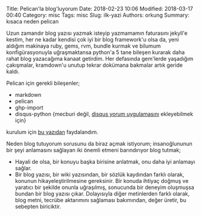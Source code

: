 Title: Pelican'la blog'luyorum
Date: 2018-02-23 10:06
Modified: 2018-03-17 00:40
Category: misc
Tags: misc
Slug: ilk-yazi
Authors: orkung
Summary: kısaca neden pelican

Uzun zamandır blog yazısı yazmak isteyip yazmamamın faturasını jekyll'e kestim,
her ne kadar kendisi çok iyi bir blog framework'u olsa da, yeni aldığım
makinaya ruby, gems, rvm, bundle kurmak ve bilumum konfigürasyonuyla
uğraşmaktansa python'a 5 tane bileşen kurarak daha rahat blog yazacağıma kanaat getirdim. Her defasında
gem'lerde yaşadığım çakışmalar, kramdown'u unutup tekrar dokümana bakmalar
artık geride kaldı. 

Pelican için gerekli bileşenler;

* markdown 
* pelican
* ghp-import
* disqus-python {mecburi değil, [disqus yorum uygulamasını](https://disqus.com) ekleyebilmek için}

kurulum için [bu yazıdan](https://rsip22.github.io/blog/create-a-blog-with-pelican-and-github-pages.html) faydalandım.

Neden blog tutuyorum sorusunu da biraz açmak istiyorum; insanoğlununun bir şeyi
anlamasını sağlayan iki önemli etmeni barındırıyor blog tutmak;

* Hayali de olsa, bir konuyu başka birisine anlatmak, onu daha iyi anlamayı sağlar.
* Bir blog yazısı, bir wiki yazısından, bir sözlük kaydından farklı olarak,
  konunun hikayeleştirilmesine gereksinir. Bir konuda ihtiyaç doğmuş ve
  yaratıcı bir şekilde onunla uğraşılmış, sonucunda bir deneyim oluşmuşsa bundan
  bir blog yazısı çıkar. Dolayısıyla diğer metinlerden farklı olarak, blog metni,
  tecrübe aktarımını sağlaması bakımından, değer üretir, bu sebepten biriciktir.
